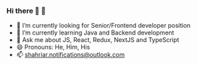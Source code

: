 ### Hi there 👋 🧍

- 🔭 I’m currently looking for Senior/Frontend developer position
- 🌱 I’m currently learning Java and Backend development
- 💬 Ask me about JS, React, Redux, NextJS and TypeScript
- 😄 Pronouns: He, Him, His
- 📫 shahriar.notifications@outlook.com
